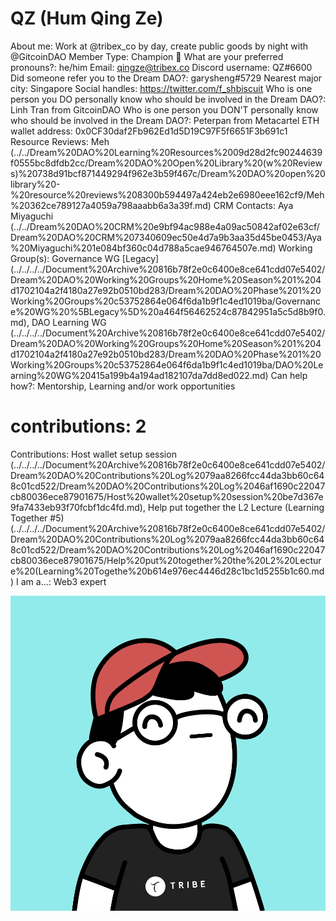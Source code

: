 # QZ (Hum Qing Ze)

About me: Work at @tribex_co by day, create public goods by night with @GitcoinDAO
Member Type: Champion 🙌
What are your preferred pronouns?: he/him
Email: qingze@tribex.co
Discord username: QZ#6600
Did someone refer you to the Dream DAO?: garysheng#5729
Nearest major city: Singapore
Social handles: https://twitter.com/f_shbiscuit
Who is one person you DO personally know who should be involved in the Dream DAO?: Linh Tran from GitcoinDAO
Who is one person you DON'T personally know who should be involved in the Dream DAO?: Peterpan from Metacartel
ETH wallet address: 0x0CF30daf2Fb962Ed1d5D19C97F5f6651F3b691c1
Resource Reviews: Meh (../../Dream%20DAO%20Learning%20Resources%2009d28d2fc90244639f0555bc8dfdb2cc/Dream%20DAO%20Open%20Library%20(w%20Reviews)%20738d91bcf871449294f962e3b59f467c/Dream%20DAO%20open%20library%20-%20resource%20reviews%208300b594497a424eb2e6980eee162cf9/Meh%20362ce789127a4059a798aaabb6a3a39f.md)
CRM Contacts: Aya Miyaguchi (../../Dream%20DAO%20CRM%20e9bf94ac988e4a09ac50842af02e63cf/Dream%20DAO%20CRM%207340609ec50e4d7a9b3aa35d45be0453/Aya%20Miyaguchi%201e084bf360c04d788a5cae946764507e.md)
Working Group(s): Governance WG [Legacy] (../../../../Document%20Archive%20816b78f2e0c6400e8ce641cdd07e5402/Dream%20DAO%20Working%20Groups%20Home%20Season%201%204d1702104a2f4180a27e92b0510bd283/Dream%20DAO%20Phase%201%20Working%20Groups%20c53752864e064f6da1b9f1c4ed1019ba/Governance%20WG%20%5BLegacy%5D%20a464f56462524c87842951a5c5d8b9f0.md), DAO Learning WG (../../../../Document%20Archive%20816b78f2e0c6400e8ce641cdd07e5402/Dream%20DAO%20Working%20Groups%20Home%20Season%201%204d1702104a2f4180a27e92b0510bd283/Dream%20DAO%20Phase%201%20Working%20Groups%20c53752864e064f6da1b9f1c4ed1019ba/DAO%20Learning%20WG%20415a199b4a194ad182107da7dd8ed022.md)
Can help how?: Mentorship, Learning and/or work opportunities
# contributions: 2
Contributions: Host wallet setup session (../../../../Document%20Archive%20816b78f2e0c6400e8ce641cdd07e5402/Dream%20DAO%20Contributions%20Log%2079aa8266fcc44da3bb60c648c01cd522/Dream%20DAO%20Contributions%20Log%2046af1690c22047cb80036ece87901675/Host%20wallet%20setup%20session%20be7d367e9fa7433eb93f70fcbf1dc4fd.md), Help put together the L2 Lecture (Learning Together #5) (../../../../Document%20Archive%20816b78f2e0c6400e8ce641cdd07e5402/Dream%20DAO%20Contributions%20Log%2079aa8266fcc44da3bb60c648c01cd522/Dream%20DAO%20Contributions%20Log%2046af1690c22047cb80036ece87901675/Help%20put%20together%20the%20L2%20Lecture%20(Learning%20Togethe%20b614e976ec4446d28c1bc1d5255b1c60.md)
I am a...: Web3 expert

![Untitled](QZ%20(Hum%20Qing%20Ze)%204a9ddc1107bb4b819e0718e1bf8f833f/Untitled.png)